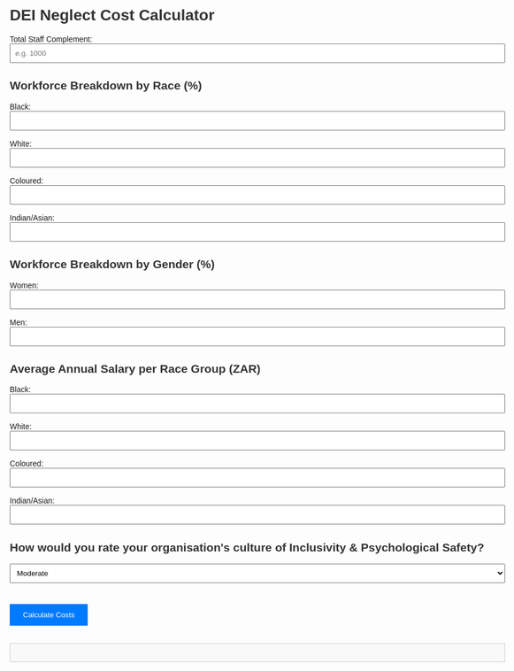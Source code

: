 <!DOCTYPE html>
<html lang="en">
<head>
  <meta charset="UTF-8" />
  <meta name="viewport" content="width=device-width, initial-scale=1.0" />
  <title>DEI Neglect Cost Calculator</title>
  <style>
    body {
      font-family: Arial, sans-serif;
      padding: 2rem;
      max-width: 900px;
      margin: auto;
    }
    h1, h2 {
      color: #333;
    }
    label {
      display: block;
      margin-top: 1rem;
    }
    input, select {
      padding: 0.5rem;
      width: 100%;
      box-sizing: border-box;
    }
    button {
      margin-top: 1.5rem;
      padding: 0.75rem 1.5rem;
      background-color: #007bff;
      color: #fff;
      border: none;
      cursor: pointer;
    }
    .result {
      margin-top: 2rem;
      padding: 1rem;
      border: 1px solid #ccc;
      background-color: #f9f9f9;
    }
  </style>
</head>
<body>
  <h1>DEI Neglect Cost Calculator</h1>

  <label>Total Staff Complement:</label>
  <input type="number" id="totalStaff" placeholder="e.g. 1000" />

  <h2>Workforce Breakdown by Race (%)</h2>
  <label>Black:</label>
  <input type="number" id="blackPct" />
  <label>White:</label>
  <input type="number" id="whitePct" />
  <label>Coloured:</label>
  <input type="number" id="colouredPct" />
  <label>Indian/Asian:</label>
  <input type="number" id="indianPct" />

  <h2>Workforce Breakdown by Gender (%)</h2>
  <label>Women:</label>
  <input type="number" id="womenPct" />
  <label>Men:</label>
  <input type="number" id="menPct" />

  <h2>Average Annual Salary per Race Group (ZAR)</h2>
  <label>Black:</label>
  <input type="number" id="blackSalary" />
  <label>White:</label>
  <input type="number" id="whiteSalary" />
  <label>Coloured:</label>
  <input type="number" id="colouredSalary" />
  <label>Indian/Asian:</label>
  <input type="number" id="indianSalary" />

  <h2>How would you rate your organisation's culture of Inclusivity & Psychological Safety?</h2>
  <select id="rating">
    <option value="low">Poor</option>
    <option value="medium" selected>Moderate</option>
    <option value="high">Strong</option>
  </select>

  <button onclick="calculateCosts()">Calculate Costs</button>

  <div class="result" id="result"></div>

  <script>
    function calculateCosts() {
      const total = parseFloat(document.getElementById('totalStaff').value);
      const getPct = id => parseFloat(document.getElementById(id).value || 0) / 100;
      const getVal = id => parseFloat(document.getElementById(id).value || 0);

      const genderSplit = {
        men: getPct('menPct'),
        women: getPct('womenPct')
      };

      const rating = document.getElementById('rating').value;
      const reductionFactor = rating === 'high' ? 0.6 : rating === 'medium' ? 0.8 : 1.0;

      const turnoverRates = {
        black: { men: 0.03, women: 0.04 },
        white: { men: 0.005, women: 0.01 },
        coloured: { men: 0.01, women: 0.02 },
        indian: { men: 0.01, women: 0.02 }
      };

      const absenteeismDays = {
        black: 1.0,
        white: 0.25,
        coloured: 0.5,
        indian: 0.5
      };

      const presenteeismRates = {
        black: 0.075,
        white: 0.015,
        coloured: 0.045,
        indian: 0.045
      };

      const raceGroups = {
        black: {
          pct: getPct('blackPct'),
          salary: getVal('blackSalary')
        },
        white: {
          pct: getPct('whitePct'),
          salary: getVal('whiteSalary')
        },
        coloured: {
          pct: getPct('colouredPct'),
          salary: getVal('colouredSalary')
        },
        indian: {
          pct: getPct('indianPct'),
          salary: getVal('indianSalary')
        }
      };

      let turnoverCost = 0;
      let absenteeismCost = 0;
      let presenteeismCost = 0;

      for (const [race, group] of Object.entries(raceGroups)) {
        const headcount = total * group.pct;
        const maleHeadcount = headcount * genderSplit.men;
        const femaleHeadcount = headcount * genderSplit.women;

        const exits = (maleHeadcount * turnoverRates[race].men) + (femaleHeadcount * turnoverRates[race].women);
        turnoverCost += exits * (1.5 * group.salary);

        absenteeismCost += headcount * absenteeismDays[race] * (group.salary / 260);
        presenteeismCost += headcount * group.salary * presenteeismRates[race];
      }

      turnoverCost *= reductionFactor;
      absenteeismCost *= reductionFactor;
      presenteeismCost *= reductionFactor;

      const totalCost = turnoverCost + absenteeismCost + presenteeismCost;

      document.getElementById('result').innerHTML = `
        <h2>Estimated Annual Cost of DEI Neglect</h2>
        <p><strong>Turnover:</strong> R ${turnoverCost.toLocaleString()}</p>
        <p><strong>Absenteeism:</strong> R ${absenteeismCost.toLocaleString()}</p>
        <p><strong>Presenteeism:</strong> R ${presenteeismCost.toLocaleString()}</p>
        <p><strong>Total:</strong> <strong>R ${totalCost.toLocaleString()}</strong></p>
      `;
    }
  </script>
</body>
</html>
